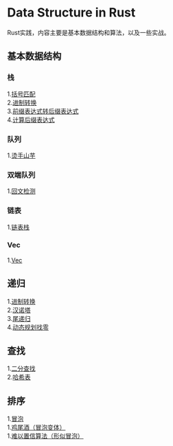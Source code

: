 # Data Structure in Rust
Rust实践，内容主要是基本数据结构和算法，以及一些实战。

## 基本数据结构
### 栈
1.<a href="stack/src/lib.rs" alt="链接">括号匹配</a><br>
2.<a href="stack/src/lib.rs" alt="链接">进制转换</a><br>
3.<a href="stack/src/lib.rs" alt="链接">前缀表达式转后缀表达式</a><br>
4.<a href="stack/src/lib.rs" alt="链接">计算后缀表达式</a>

### 队列
1.<a href="queue/src/lib.rs" alt="链接">烫手山芋</a>

### 双端队列
1.<a href="deque/src/lib.rs" alt="链接">回文检测</a>

### 链表
1.<a href="list/src/lib.rs" alt="链接">链表栈</a>

### Vec
1.<a href="lvec/src/lib.rs" alt="链接">Vec</a>

## 递归
1.<a href="rec/src/main.rs" alt="链接">进制转换</a><br>
2.<a href="rec/src/main.rs" alt="链接">汉诺塔</a><br>
3.<a href="rec/src/main.rs" alt="链接">尾递归</a><br>
4.<a href="rec/src/main.rs" alt="链接">动态规划找零</a>

## 查找
1.<a href="search/src/main.rs" alt="链接">二分查找</a><br>
2.<a href="search/src/main.rs" alt="链接">哈希表</a><br>

## 排序
1.<a href="sort/src/main.rs" alt="链接">冒泡</a><br>
1.<a href="sort/src/main.rs" alt="链接">鸡尾酒（冒泡变体）</a><br>
1.<a href="sort/src/main.rs" alt="链接">难以置信算法（形似冒泡）</a><br>